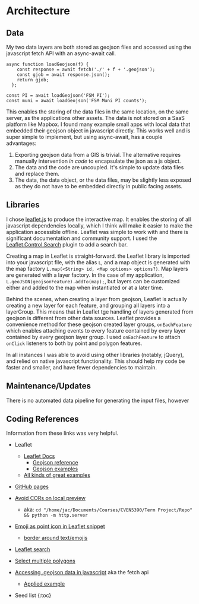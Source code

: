 # Architecture

## Data
My two data layers are both stored as geojson files and accessed using the javascript fetch API with an async-await call.

```
async function loadGeojson(f) {
    const response = await fetch('./' + f + '.geojson');
    const gjob = await response.json();
    return gjob;
  };

const PI = await loadGeojson('FSM PI');
const muni = await loadGeojson('FSM Muni PI counts');
```

This enables the storing of the data files in the same location, on the same server, as the applications other assets. The data is not stored on a SaaS platform like Mapbox. I found many example small apps with local data that embedded their geojson object in javascript directly. This works well and is super simple to implement, but using async-await, has a couple advantages:
1. Exporting geojson data from a GIS is trivial. The alternative requires manually intervention *in code* to encapsulate the json as a js object.
2. The data and the code are uncoupled. It's simple to update data files and replace them.
3. The data, the data object, or the data files, may be slightly less exposed as they do not have to be embedded directly in public facing assets.

## Libraries
I chose [leaflet.js](https://leafletjs.com/) to produce the interactive map. It enables the storing of all javascript dependencies locally, which I think will make it easier to make the application accessible offline. Leaflet was simple to work with and there is significant documentation and community support. I used the [Leaflet.Control.Search](https://opengeo.tech/maps/leaflet-search/) plugin to add a search bar.

Creating a map in Leaflet is straight-forward. the Leaflet library is imported into your javascript file, with the alias `L`, and a map object is generated with the map factory `L.map(<String> id, <Map options> options?)`. Map layers are generated with a layer factory. In the case of my application, `L.geoJSON(geojsonFeature).addTo(map);`, but layers can be customized either and added to the map when instantiated or at a later time.

Behind the scenes, when creating a layer from geojson, Leaflet is actually creating a new layer for each feature, and grouping all layers into a layerGroup. This means that in Leaflet tge handling of layers generated from geojson is different from other data sources. Leaflet provides a convenience method for these geojson created layer groups, `onEachFeature` which enables attaching events to every feature contained by every layer contained by every geojson layer group. I used `onEachFeature` to attach `onClick` listeners to both by point and polygon features. 

In all instances I was able to avoid using  other libraries (notably, jQuery), and relied on native javascript functionality. This should help my code be faster and smaller, and have fewer dependencies to maintain.

## Maintenance/Updates
There is no automated data pipeline for generating the input files, however 

## Coding References
Information from these links was very helpful.

* Leaflet
    * [Leaflet Docs](https://leafletjs.com/reference.html)
        * [Geojson reference](https://leafletjs.com/reference.html#geojson)
        * [Geojson examples](https://leafletjs.com/examples/geojson/)
    * [All kinds of great examples](https://tomik23.github.io/leaflet-examples/)
* [GitHub pages](https://docs.github.com/en/pages/getting-started-with-github-pages/creating-a-github-pages-site#creating-your-site)
* [Avoid CORs on local preview](https://stackoverflow.com/questions/10752055/cross-origin-requests-are-only-supported-for-http-error-when-loading-a-local)
    * aka: `cd "/home/jac/Documents/Courses/CVEN5390/Term Project/Repo" && python -m http.server`
* [Emoji as point icon in Leaflet snippet](https://gist.github.com/RikdeBoer/d98325632b8479757f4d32927e73bd01)
    * [border around text/emojis](https://stackoverflow.com/questions/2570972/css-font-border)
* [Leaflet search](https://opengeo.tech/maps/leaflet-search/)
* [Select multiple polygons](https://github.com/olanaso/Leaflet-Select-Polygons)
* [Accessing .geojson data in javascript](https://www.javascripttutorial.net/javascript-fetch-api/) aka the fetch api
    * [Applied example](https://dmitripavlutin.com/fetch-with-json/)


* Seed list
{:toc}
